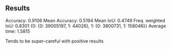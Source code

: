 ## Results

Accuracy: 0.9106
Mean Accuracy: 0.5194
Mean IoU: 0.4749
Freq. weighted IoU: 0.8301
{0: {0: 39005197, 1: 44026}, 1: {0: 3800731, 1: 158046}}
Average time: 1.5815

Tends to be super-careful with positive results
